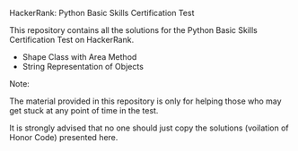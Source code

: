 HackerRank: Python Basic Skills Certification Test

This repository contains all the solutions for the Python Basic Skills Certification Test on HackerRank.
- Shape Class with Area Method
- String Representation of Objects

Note: 

The material provided in this repository is only for helping those who may get stuck at any point of time in the test. 

It is strongly advised that no one should just copy the solutions (voilation of Honor Code) presented here.
